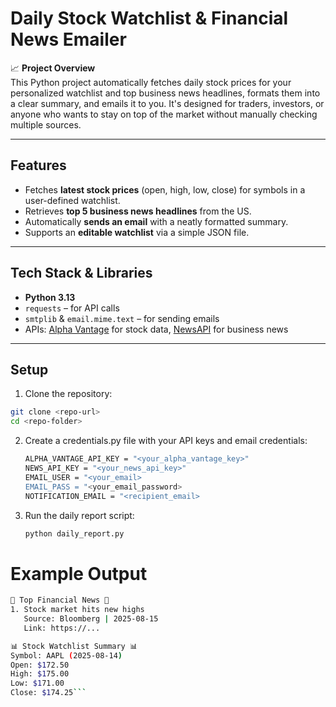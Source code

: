 # Daily Stock Watchlist & Financial News Emailer  

📈 **Project Overview**  
This Python project automatically fetches daily stock prices for your personalized watchlist and top business news headlines, formats them into a clear summary, and emails it to you. It's designed for traders, investors, or anyone who wants to stay on top of the market without manually checking multiple sources.  

---

## Features  

- Fetches **latest stock prices** (open, high, low, close) for symbols in a user-defined watchlist.  
- Retrieves **top 5 business news headlines** from the US.  
- Automatically **sends an email** with a neatly formatted summary.  
- Supports an **editable watchlist** via a simple JSON file.  

---

## Tech Stack & Libraries  

- **Python 3.13**  
- `requests` – for API calls  
- `smtplib` & `email.mime.text` – for sending emails  
- APIs: [Alpha Vantage](https://www.alphavantage.co/) for stock data, [NewsAPI](https://newsapi.org/) for business news  

---

## Setup  

1. Clone the repository:  
```bash
git clone <repo-url>
cd <repo-folder>
```
2. Create a credentials.py file with your API keys and email credentials:
   ```bash
   ALPHA_VANTAGE_API_KEY = "<your_alpha_vantage_key>"
   NEWS_API_KEY = "<your_news_api_key>"
   EMAIL_USER = "<your_email>
   EMAIL_PASS = "<your_email_password>
   NOTIFICATION_EMAIL = "<recipient_email>

3. Run the daily report script:
   ```bash
   python daily_report.py

# Example Output
```bash
📰 Top Financial News 📰
1. Stock market hits new highs
   Source: Bloomberg | 2025-08-15
   Link: https://...

📊 Stock Watchlist Summary 📊
Symbol: AAPL (2025-08-14)
Open: $172.50
High: $175.00
Low: $171.00
Close: $174.25```


